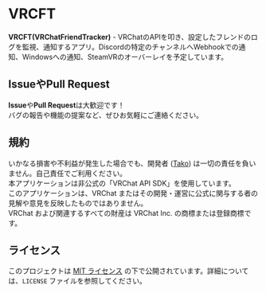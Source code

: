 # VRCFT
**VRCFT(VRChatFriendTracker)** - VRChatのAPIを叩き、設定したフレンドのログを監視、通知するアプリ。Discordの特定のチャンネルへWebhookでの通知、Windowsへの通知、SteamVRのオーバーレイを予定しています。

## IssueやPull Request

**Issue**や**Pull Request**は大歓迎です！  
バグの報告や機能の提案など、ぜひお気軽にご連絡ください。

## 規約
いかなる損害や不利益が発生した場合でも、開発者 ([Tako](https://github.com/t4ko0522)) は一切の責任を負いません。自己責任でご利用ください。  
本アプリケーションは非公式の「VRChat API SDK」を使用しています。  
このアプリケーションは、VRChat またはその開発・運営に公式に関与する者の見解や意見を反映したものではありません。  
VRChat および関連するすべての財産は VRChat Inc. の商標または登録商標です。

## ライセンス

このプロジェクトは [MIT ライセンス](https://opensource.org/licenses/MIT) の下で公開されています。詳細については、`LICENSE` ファイルを参照してください。
